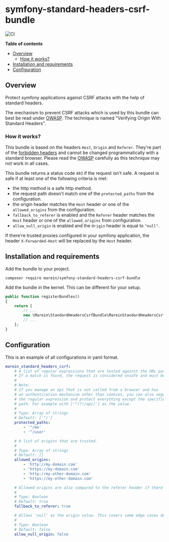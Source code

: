 # symfony-standard-headers-csrf-bundle

![CI](https://github.com/marein/symfony-standard-headers-csrf-bundle/workflows/CI/badge.svg?branch=master)

__Table of contents__

* [Overview](#overview)
  * [How it works?](#how-it-works)
* [Installation and requirements](#installation-and-requirements)
* [Configuration](#configuration)

## Overview

Protect symfony applications against CSRF attacks with the help of standard headers.

The mechanism to prevent CSRF attacks which is used by this bundle can best be read under
[OWASP](https://cheatsheetseries.owasp.org/cheatsheets/Cross-Site_Request_Forgery_Prevention_Cheat_Sheet.html#verifying-origin-with-standard-headers).
The technique is named "Verifying Origin With Standard Headers".

### How it works?

This bundle is based on the headers `Host`, `Origin` and `Referer`. They're part of the
[forbidden headers](https://developer.mozilla.org/en-US/docs/Glossary/Forbidden_header_name)
and cannot be changed programmatically with a standard browser. Please read the
[OWASP](https://cheatsheetseries.owasp.org/cheatsheets/Cross-Site_Request_Forgery_Prevention_Cheat_Sheet.html#verifying-origin-with-standard-headers)
carefully as this technique may not work in all cases.

This bundle returns a status code `403` if the request isn't safe.
A request is safe if at least one of the following criteria is met:
* the http method is a safe http method.
* the request path doesn't match one of the `protected_paths` from the configuration.
* the origin header matches the `Host` header or one of the `allowed_origins` from the configuration.
* `fallback_to_referer` is enabled and the `Referer` header matches the `Host`
header or one of the `allowed_origins` from configuration.
* `allow_null_origin` is enabled and the `Origin` header is equal to `"null"`.

If there're trusted proxies configured in your symfony application, the header `X-Forwarded-Host`
will be replaced by the `Host` header.

## Installation and requirements

Add the bundle to your project.

```
composer require marein/symfony-standard-headers-csrf-bundle
```

Add the bundle in the kernel. This can be different for your setup.

```php
public function registerBundles()
{
    return [
        // ...
        new \Marein\StandardHeadersCsrfBundle\MareinStandardHeadersCsrfBundle(),
        // ...
    ];
}
```

## Configuration

This is an example of all configurations in yaml format.

```yaml
marein_standard_headers_csrf:
    # A list of regular expressions that are tested against the URL path.
    # If a match is found, the request is considered unsafe and must be checked against CSRF attacks.
    #
    # Note:
    # If you manage an api that is not called from a browser and has
    # an authentication mechanism other than cookies, you can also negate
    # the regular expression and protect everything except the specific api
    # path. For example with ['^(?!/api)'] as the value.
    #
    # Type: Array of strings
    # Default: ['^/']
    protected_paths:
        - '^/me'
        - '^/user'

    # A list of origins that are trusted.
    #
    # Type: Array of strings
    # Default: []
    allowed_origins:
        - 'http://my-domain.com'
        - 'https://my-domain.com'
        - 'http://my-other-domain.com'
        - 'https://my-other-domain.com'

    # Allowed origins are also compared to the referer header if there is no origin header.
    #
    # Type: Boolean
    # Default: true
    fallback_to_referer: true

    # Allows 'null' as the origin value. This covers some edge cases described by OWASP.
    #
    # Type: Boolean
    # Default: false
    allow_null_origin: false
```
